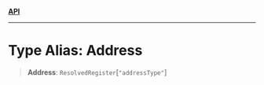 [**API**](../README.md)

***

# Type Alias: Address

> **Address**: `ResolvedRegister`\[`"addressType"`\]
